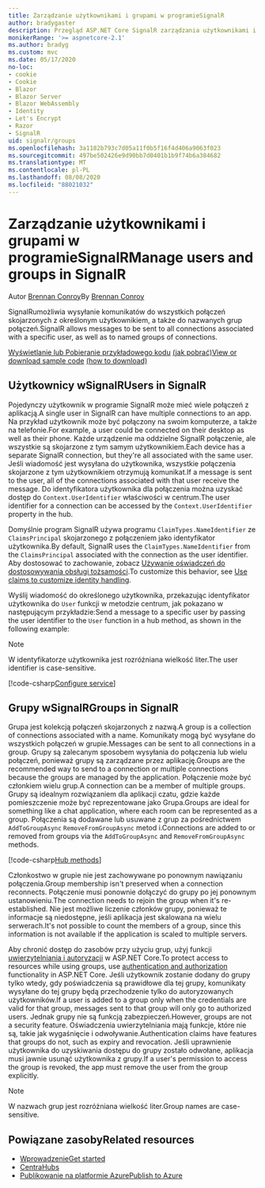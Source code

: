 ```yaml
---
title: Zarządzanie użytkownikami i grupami w programieSignalR
author: bradygaster
description: Przegląd ASP.NET Core SignalR zarządzania użytkownikami i grupami.
monikerRange: '>= aspnetcore-2.1'
ms.author: bradyg
ms.custom: mvc
ms.date: 05/17/2020
no-loc:
- cookie
- Cookie
- Blazor
- Blazor Server
- Blazor WebAssembly
- Identity
- Let's Encrypt
- Razor
- SignalR
uid: signalr/groups
ms.openlocfilehash: 3a1182b793c7d05a11f0b5f16f4d406a9063f023
ms.sourcegitcommit: 497be502426e9d90bb7d0401b1b9f74b6a384682
ms.translationtype: MT
ms.contentlocale: pl-PL
ms.lasthandoff: 08/08/2020
ms.locfileid: "88021032"
---
```

# <a name="manage-users-and-groups-in-no-locsignalr"></a><span data-ttu-id="2bd7d-103">Zarządzanie użytkownikami i grupami w programieSignalR</span><span class="sxs-lookup"><span data-stu-id="2bd7d-103">Manage users and groups in SignalR</span></span>

<span data-ttu-id="2bd7d-104">Autor [Brennan Conroy](https://github.com/BrennanConroy)</span><span class="sxs-lookup"><span data-stu-id="2bd7d-104">By [Brennan Conroy](https://github.com/BrennanConroy)</span></span>

<span data-ttu-id="2bd7d-105">SignalRumożliwia wysyłanie komunikatów do wszystkich połączeń skojarzonych z określonym użytkownikiem, a także do nazwanych grup połączeń.</span><span class="sxs-lookup"><span data-stu-id="2bd7d-105">SignalR allows messages to be sent to all connections associated with a specific user, as well as to named groups of connections.</span></span>

<span data-ttu-id="2bd7d-106">[Wyświetlanie lub Pobieranie przykładowego kodu](https://github.com/dotnet/AspNetCore.Docs/tree/master/aspnetcore/signalr/groups/sample/) [(jak pobrać)](xref:index#how-to-download-a-sample)</span><span class="sxs-lookup"><span data-stu-id="2bd7d-106">[View or download sample code](https://github.com/dotnet/AspNetCore.Docs/tree/master/aspnetcore/signalr/groups/sample/) [(how to download)](xref:index#how-to-download-a-sample)</span></span>

## <a name="users-in-no-locsignalr"></a><span data-ttu-id="2bd7d-107">Użytkownicy wSignalR</span><span class="sxs-lookup"><span data-stu-id="2bd7d-107">Users in SignalR</span></span>

<span data-ttu-id="2bd7d-108">Pojedynczy użytkownik w programie SignalR może mieć wiele połączeń z aplikacją.</span><span class="sxs-lookup"><span data-stu-id="2bd7d-108">A single user in SignalR can have multiple connections to an app.</span></span> <span data-ttu-id="2bd7d-109">Na przykład użytkownik może być połączony na swoim komputerze, a także na telefonie.</span><span class="sxs-lookup"><span data-stu-id="2bd7d-109">For example, a user could be connected on their desktop as well as their phone.</span></span> <span data-ttu-id="2bd7d-110">Każde urządzenie ma oddzielne SignalR połączenie, ale wszystkie są skojarzone z tym samym użytkownikiem.</span><span class="sxs-lookup"><span data-stu-id="2bd7d-110">Each device has a separate SignalR connection, but they're all associated with the same user.</span></span> <span data-ttu-id="2bd7d-111">Jeśli wiadomość jest wysyłana do użytkownika, wszystkie połączenia skojarzone z tym użytkownikiem otrzymują komunikat.</span><span class="sxs-lookup"><span data-stu-id="2bd7d-111">If a message is sent to the user, all of the connections associated with that user receive the message.</span></span> <span data-ttu-id="2bd7d-112">Do identyfikatora użytkownika dla połączenia można uzyskać dostęp do `Context.UserIdentifier` właściwości w centrum.</span><span class="sxs-lookup"><span data-stu-id="2bd7d-112">The user identifier for a connection can be accessed by the `Context.UserIdentifier` property in the hub.</span></span>

<span data-ttu-id="2bd7d-113">Domyślnie program SignalR używa programu `ClaimTypes.NameIdentifier` ze `ClaimsPrincipal` skojarzonego z połączeniem jako identyfikator użytkownika.</span><span class="sxs-lookup"><span data-stu-id="2bd7d-113">By default, SignalR uses the `ClaimTypes.NameIdentifier` from the `ClaimsPrincipal` associated with the connection as the user identifier.</span></span> <span data-ttu-id="2bd7d-114">Aby dostosować to zachowanie, zobacz [Używanie oświadczeń do dostosowywania obsługi tożsamości](xref:signalr/authn-and-authz#use-claims-to-customize-identity-handling).</span><span class="sxs-lookup"><span data-stu-id="2bd7d-114">To customize this behavior, see [Use claims to customize identity handling](xref:signalr/authn-and-authz#use-claims-to-customize-identity-handling).</span></span>

<span data-ttu-id="2bd7d-115">Wyślij wiadomość do określonego użytkownika, przekazując identyfikator użytkownika do `User` funkcji w metodzie centrum, jak pokazano w następującym przykładzie:</span><span class="sxs-lookup"><span data-stu-id="2bd7d-115">Send a message to a specific user by passing the user identifier to the `User` function in a hub method, as shown in the following example:</span></span>

> [!NOTE]
> <span data-ttu-id="2bd7d-116">W identyfikatorze użytkownika jest rozróżniana wielkość liter.</span><span class="sxs-lookup"><span data-stu-id="2bd7d-116">The user identifier is case-sensitive.</span></span>

[!code-csharp[Configure service](groups/sample/Hubs/ChatHub.cs?range=29-32)]

## <a name="groups-in-no-locsignalr"></a><span data-ttu-id="2bd7d-117">Grupy wSignalR</span><span class="sxs-lookup"><span data-stu-id="2bd7d-117">Groups in SignalR</span></span>

<span data-ttu-id="2bd7d-118">Grupa jest kolekcją połączeń skojarzonych z nazwą.</span><span class="sxs-lookup"><span data-stu-id="2bd7d-118">A group is a collection of connections associated with a name.</span></span> <span data-ttu-id="2bd7d-119">Komunikaty mogą być wysyłane do wszystkich połączeń w grupie.</span><span class="sxs-lookup"><span data-stu-id="2bd7d-119">Messages can be sent to all connections in a group.</span></span> <span data-ttu-id="2bd7d-120">Grupy są zalecanym sposobem wysyłania do połączenia lub wielu połączeń, ponieważ grupy są zarządzane przez aplikację.</span><span class="sxs-lookup"><span data-stu-id="2bd7d-120">Groups are the recommended way to send to a connection or multiple connections because the groups are managed by the application.</span></span> <span data-ttu-id="2bd7d-121">Połączenie może być członkiem wielu grup.</span><span class="sxs-lookup"><span data-stu-id="2bd7d-121">A connection can be a member of multiple groups.</span></span> <span data-ttu-id="2bd7d-122">Grupy są idealnym rozwiązaniem dla aplikacji czatu, gdzie każde pomieszczenie może być reprezentowane jako Grupa.</span><span class="sxs-lookup"><span data-stu-id="2bd7d-122">Groups are ideal for something like a chat application, where each room can be represented as a group.</span></span> <span data-ttu-id="2bd7d-123">Połączenia są dodawane lub usuwane z grup za pośrednictwem `AddToGroupAsync` `RemoveFromGroupAsync` metod i.</span><span class="sxs-lookup"><span data-stu-id="2bd7d-123">Connections are added to or removed from groups via the `AddToGroupAsync` and `RemoveFromGroupAsync` methods.</span></span>

[!code-csharp[Hub methods](groups/sample/Hubs/ChatHub.cs?range=15-27)]

<span data-ttu-id="2bd7d-124">Członkostwo w grupie nie jest zachowywane po ponownym nawiązaniu połączenia.</span><span class="sxs-lookup"><span data-stu-id="2bd7d-124">Group membership isn't preserved when a connection reconnects.</span></span> <span data-ttu-id="2bd7d-125">Połączenie musi ponownie dołączyć do grupy po jej ponownym ustanowieniu.</span><span class="sxs-lookup"><span data-stu-id="2bd7d-125">The connection needs to rejoin the group when it's re-established.</span></span> <span data-ttu-id="2bd7d-126">Nie jest możliwe liczenie członków grupy, ponieważ te informacje są niedostępne, jeśli aplikacja jest skalowana na wielu serwerach.</span><span class="sxs-lookup"><span data-stu-id="2bd7d-126">It's not possible to count the members of a group, since this information is not available if the application is scaled to multiple servers.</span></span>

<span data-ttu-id="2bd7d-127">Aby chronić dostęp do zasobów przy użyciu grup, użyj funkcji [uwierzytelniania i autoryzacji](xref:signalr/authn-and-authz) w ASP.NET Core.</span><span class="sxs-lookup"><span data-stu-id="2bd7d-127">To protect access to resources while using groups, use [authentication and authorization](xref:signalr/authn-and-authz) functionality in ASP.NET Core.</span></span> <span data-ttu-id="2bd7d-128">Jeśli użytkownik zostanie dodany do grupy tylko wtedy, gdy poświadczenia są prawidłowe dla tej grupy, komunikaty wysyłane do tej grupy będą przechodzenie tylko do autoryzowanych użytkowników.</span><span class="sxs-lookup"><span data-stu-id="2bd7d-128">If a user is added to a group only when the credentials are valid for that group, messages sent to that group will only go to authorized users.</span></span> <span data-ttu-id="2bd7d-129">Jednak grupy nie są funkcją zabezpieczeń.</span><span class="sxs-lookup"><span data-stu-id="2bd7d-129">However, groups are not a security feature.</span></span> <span data-ttu-id="2bd7d-130">Oświadczenia uwierzytelniania mają funkcje, które nie są, takie jak wygaśnięcie i odwoływanie.</span><span class="sxs-lookup"><span data-stu-id="2bd7d-130">Authentication claims have features that groups do not, such as expiry and revocation.</span></span> <span data-ttu-id="2bd7d-131">Jeśli uprawnienie użytkownika do uzyskiwania dostępu do grupy zostało odwołane, aplikacja musi jawnie usunąć użytkownika z grupy.</span><span class="sxs-lookup"><span data-stu-id="2bd7d-131">If a user's permission to access the group is revoked, the app must remove the user from the group explicitly.</span></span>

> [!NOTE]
> <span data-ttu-id="2bd7d-132">W nazwach grup jest rozróżniana wielkość liter.</span><span class="sxs-lookup"><span data-stu-id="2bd7d-132">Group names are case-sensitive.</span></span>

## <a name="related-resources"></a><span data-ttu-id="2bd7d-133">Powiązane zasoby</span><span class="sxs-lookup"><span data-stu-id="2bd7d-133">Related resources</span></span>

* [<span data-ttu-id="2bd7d-134">Wprowadzenie</span><span class="sxs-lookup"><span data-stu-id="2bd7d-134">Get started</span></span>](xref:tutorials/signalr)
* [<span data-ttu-id="2bd7d-135">Centra</span><span class="sxs-lookup"><span data-stu-id="2bd7d-135">Hubs</span></span>](xref:signalr/hubs)
* [<span data-ttu-id="2bd7d-136">Publikowanie na platformie Azure</span><span class="sxs-lookup"><span data-stu-id="2bd7d-136">Publish to Azure</span></span>](xref:signalr/publish-to-azure-web-app)
